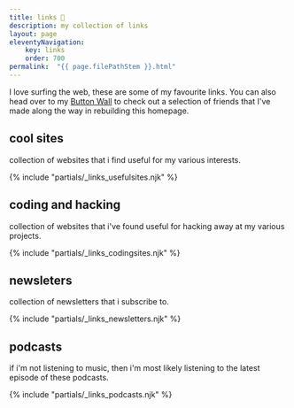 ```yaml
---
title: links 🔗
description: my collection of links
layout: page
eleventyNavigation:
    key: links
    order: 700
permalink:  "{{ page.filePathStem }}.html"
---
```


I love surfing the web, these are some of my favourite links. You can also head over to my [Button Wall](buttonwall.html) to check out a selection of friends that I've made along the way in rebuilding this homepage.

## cool sites
collection of websites that i find useful for my various interests.

{% include "partials/_links_usefulsites.njk" %}

## coding and hacking
collection of websites that i've found useful for hacking away at my various projects.

{% include "partials/_links_codingsites.njk" %}

## newsleters

collection of newsletters that i subscribe to.

{% include "partials/_links_newsletters.njk" %}

## podcasts

if i'm not listening to music, then i'm most likely listening to the latest episode of these podcasts.

{% include "partials/_links_podcasts.njk" %}